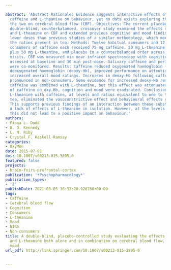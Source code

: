 ---
abstract: 'Abstract Rationale: Evidence suggests interactive effects of the tea components
  caffeine and L-theanine on behaviour, yet no data exists exploring the impact of
  the two on cerebral blood flow (CBF). Objectives: The current placebo-controlled,
  double-blind, counterbalanced, crossover study examined the effects of caffeine
  and L-theanine on CBF and extended previous cognitive and mood findings by using
  lower doses than previous studies of a similar methodology, which more closely reflect
  the ratios present in tea. Methods: Twelve habitual consumers and 12 non-habitual
  consumers of caffeine each received 75 mg caffeine, 50 mg L-theanine, 75 mg caffeine
  plus 50 mg L-theanine, and placebo in a counterbalanced order across four separate
  visits. CBF was measured via near-infrared spectroscopy with cognition and mood
  assessed at baseline and 30 min post-dose. Salivary caffeine and peripheral haemodynamics
  were co-monitored. Results: Caffeine reduced oxygenated haemoglobin (oxy-Hb), increased
  deoxygenated haemoglobin (deoxy-Hb), improved performance on attention tasks and
  increased overall mood ratings. Increases in deoxy-Hb following caffeine were more
  pronounced in non-consumers. Some evidence for increased deoxy-Hb remained when
  caffeine was combined with L-theanine, but this effect was attenuated and the effects
  of caffeine on oxy-Hb, cognition and mood were eradicated. Conclusions: Combining
  L-theanine with caffeine, at levels and ratios equivalent to one to two cups of
  tea, eliminated the vasoconstrictive effect and behavioural effects of caffeine.
  This supports previous findings of an interaction between these substances, despite
  a lack of effects of L-theanine in isolation. However, at the levels tested here,
  this did not lead to a positive impact on behaviour.'
authors:
- Fiona L. Dodd
- D. O. Kennedy
- L. M. Riby
- Crystal F. Haskell-Ramsay
categories:
- OxyMon
date: 2015-07-01
doi: 10.1007/s00213-015-3895-0
featured: false
projects:
- brain-fnirs-prefrontal-cortex
publication: '*Psychopharmacology*'
publication_types:
- '2'
publishDate: 2021-03-05 16:32:20.928768+00:00
tags:
- Caffeine
- Cerebral blood flow
- Cognition
- Consumers
- L-theanine
- Mood
- NIRS
- Non-consumers
title: A double-blind, placebo-controlled study evaluating the effects of caffeine
  and L-theanine both alone and in combination on cerebral blood flow, cognition and
  mood
url_pdf: http://link.springer.com/10.1007/s00213-015-3895-0

---
